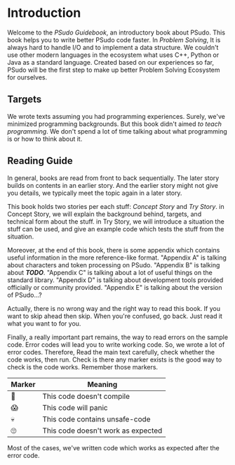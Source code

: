 # Introduction

Welcome to the _PSudo Guidebook_, an introductory book about PSudo.
This book helps you to write better PSudo code faster.
In _Problem Solving_, It is always hard to handle I/O and to implement a data structure.
We couldn't use other modern languages in the ecosystem what uses C++, Python or Java as a standard language.
Created based on our experiences so far, PSudo will be the first step to make up better Problem Solving Ecosystem for ourselves.

## Targets

We wrote texts assuming you had programming experiences.
Surely, we've minimized programming backgrounds.
But this book didn't aimed _to teach programming_.
We don't spend a lot of time talking about what programming is or how to think about it.

## Reading Guide

In general, books are read from front to back sequentially.
The later story builds on contents in an earlier story.
And the earlier story might not give you details,
we typically meet the topic again in a later story.

This book holds two stories per each stuff: _Concept Story_ and _Try Story_.
in Concept Story, we will explain the background behind, targets, and technical form about the stuff.
in Try Story, we will introduce a situation the stuff can be used, and give an example code which tests the stuff from the situation.

Moreover, at the end of this book, there is some appendix which contains useful information in the more reference-like format.
"Appendix A" is talking about characters and token processing on PSudo.
"Appendix B" is talking about **_TODO_**.
"Appendix C" is talking about a lot of useful things on the standard library.
"Appendix D" is talking about development tools provided officially or community provided.
"Appendix E" is talking about the version of PSudo...?

Actually, there is no wrong way and the right way to read this book.
If you want to skip ahead then skip. When you're confused, go back.
Just read it what you want to for you.

Finally, a really important part remains, the way to read errors on the sample code.
Error codes will lead you to write working code. So, we wrote a lot of error codes.
Therefore, Read the main text carefully, check whether the code works, then run.
Check is there any marker exists is the good way to check is the code works.
Remember those markers.

| Marker | Meaning                            |
| ------ | ---------------------------------- |
| 🤔     | This code doesn't compile          |
| 😱     | This code will panic               |
| 💀     | This code contains unsafe-code     |
| 🙄     | This code doesn't work as expected |

Most of the cases, we've written code which works as expected after the error code.
